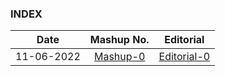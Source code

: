 ### INDEX

|    Date    |                     Mashup No.                     |             Editorial              |
| :--------: | :------------------------------------------------: | :--------------------------------: |
| 11-06-2022 | [Mashup-0](https://codeforces.com/contests/385022) | [Editorial-0](/MASHUPS/mashup0.md) |
